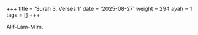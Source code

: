 +++
title = 'Surah 3, Verses 1'
date = '2025-08-27'
weight = 294
ayah = 1
tags = []
+++

Alif-Lãm-Mĩm.
